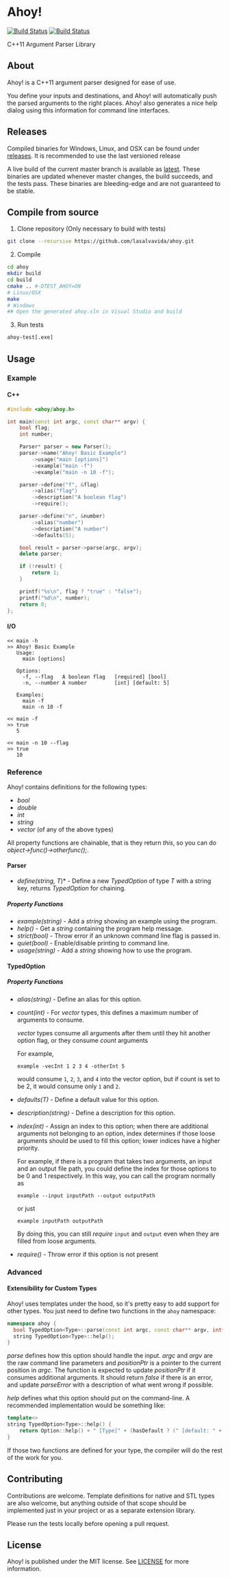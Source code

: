# Ahoy!
[![Build Status](https://travis-ci.org/lasalvavida/ahoy.svg)](https://travis-ci.org/lasalvavida/ahoy)
[![Build Status](https://ci.appveyor.com/api/projects/status/an23o90rkak5jh8i/branch/master)](https://ci.appveyor.com/project/lasalvavida/ahoy/history)

C++11 Argument Parser Library



## About
Ahoy! is a C++11 argument parser designed for ease of use.

You define your inputs and destinations, and Ahoy! will automatically push the parsed arguments to the right places.
Ahoy! also generates a nice help dialog using this information for command line interfaces.

## Releases

Compiled binaries for Windows, Linux, and OSX can be found under [releases](https://github.com/lasalvavida/ahoy/releases). It is recommended to use the last versioned release

A live build of the current master branch is available as [latest](https://github.com/lasalvavida/ahoy/releases/tag/latest).
These binaries are updated whenever master changes, the build succeeds, and the tests pass. These binaries are bleeding-edge and are not guaranteed to be stable.

## Compile from source 

1. Clone repository (Only necessary to build with tests)

  ```bash
  git clone --recursive https://github.com/lasalvavida/ahoy.git
  ```
2. Compile

  ```bash
  cd ahoy
  mkdir build
  cd build
  cmake .. #-DTEST_AHOY=ON
  # Linux/OSX
  make
  # Windows
  ## Open the generated ahoy.sln in Visual Studio and build
  ```

3. Run tests

  ```bash
  ahoy-test[.exe]
  ```

## Usage
### Example
#### C++
```c++
#include <ahoy/ahoy.h>

int main(const int argc, const char** argv) {
    bool flag;
    int number;

    Parser* parser = new Parser();
    parser->name("Ahoy! Basic Example")
        ->usage("main [options]")
        ->example("main -f")
        ->example("main -n 10 -f");

    parser->define("f", &flag)
        ->alias("flag")
        ->description("A boolean flag")
        ->require();

    parser->define("n", &number)
        ->alias("number")
        ->description("A number")
        ->defaults(5);

    bool result = parser->parse(argc, argv);
    delete parser;

    if (!result) {
        return 1;
    }

    printf("%s\n", flag ? "true" : "false");
    printf("%d\n", number);
    return 0;
};
```
#### I/O
```
<< main -h
>> Ahoy! Basic Example
   Usage:
     main [options]

   Options:
     -f, --flag   A boolean flag   [required] [bool]
     -n, --number A number         [int] [default: 5]

   Examples:
     main -f
     main -n 10 -f

<< main -f
>> true
   5

<< main -n 10 --flag
>> true
   10
```

### Reference
Ahoy! contains definitions for the following types:
* *bool*
* *double*
* *int*
* *string*
* *vector* (of any of the above types)

All property functions are chainable, that is they return *this*, so you can do *object->func()->otherfunc();*.
#### Parser
* *define(string, T*)* - Define a new *TypedOption* of type *T* with a string key, returns *TypedOption* for chaining.
##### Property Functions
* *example(string)* - Add a *string* showing an example using the program.
* *help()* - Get a *string* containing the program help message.
* *strict(bool)* - Throw error if an unknown command line flag is passed in.
* *quiet(bool)* - Enable/disable printing to command line.
* *usage(string)* - Add a *string* showing how to use the program.

#### TypedOption
##### Property Functions
* *alias(string)* - Define an alias for this option.
* *count(int)* - For *vector* types, this defines a maximum number of arguments to consume.

    *vector* types consume all arguments after them until they hit another option flag, or they consume *count* arguments

    For example,

    `example -vecInt 1 2 3 4 -otherInt 5`

    would consume `1`, `2`, `3`, and `4` into the vector option, but if count is set to be 2, it would consume only `1` and `2`.

* *defaults(T)* - Define a default value for this option.
* *description(string)* - Define a description for this option.
* *index(int)* - Assign an index to this option; when there are additional arguments not belonging to an option, index determines if those loose arguments should be used to fill this option; lower indices have a higher priority.

    For example, if there is a program that takes two arguments, an input and an output file path, you could define the index for those options to be 0 and 1 respectively. In this way, you can call the program normally as

    `example --input inputPath --output outputPath`

    or just

    `example inputPath outputPath`

     By doing this, you can still *require* `input` and `output` even when they are filled from loose arguments.

* *require()* - Throw error if this option is not present

### Advanced
#### Extensibility for Custom Types
Ahoy! uses templates under the hood, so it's pretty easy to add support for other types. You just need to define two functions in the `ahoy` namespace:

```c++
namespace ahoy {
  bool TypedOption<Type>::parse(const int argc, const char** argv, int* positionPtr, string* parseError);
  string TypedOption<Type>::help();
}
```

*parse* defines how this option should handle the input. *argc* and *argv* are the raw command line parameters and *positionPtr* is a pointer to the current position in *argc*. The function is expected to update *positionPtr* if it consumes additional arguments. It should return *false* if there is an error, and update *parseError* with a description of what went wrong if possible.

*help* defines what this option should put on the command-line. A recommended implementation would be something like:
```c++
template<>
string TypedOption<Type>::help() {
	return Option::help() + " [Type]" + (hasDefault ? (" [default: " + to_string(defaultValue) + "]") : "");
}
```

If those two functions are defined for your type, the compiler will do the rest of the work for you.

## Contributing
Contributions are welcome. Template definitions for native and STL types are also welcome, but anything outside of that scope should be implemented just in your project or as a separate extension library.

Please run the tests locally before opening a pull request.

## License
Ahoy! is published under the MIT license. See [LICENSE](LICENSE) for more information.
